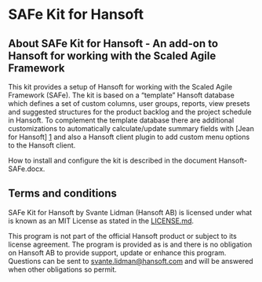 SAFe Kit for Hansoft
====================

About SAFe Kit for Hansoft - An add-on to Hansoft for working with the Scaled Agile Framework
---------------------------------------------------------------------------------------------
This kit provides a setup of Hansoft for working with the Scaled Agile Framework  (SAFe).
The kit is based on a “template” Hansoft database which defines a set of custom columns,
user groups, reports, view presets and suggested structures for the product backlog and the
project schedule in Hansoft. To complement the template database there are additional
customizations to automatically calculate/update summary fields with [Jean for Hansoft] [1]  and
also a Hansoft client plugin to add custom menu options to the Hansoft client.

How to install and configure the kit is described in the document Hansoft-SAFe.docx.

[1]: http://github.com/Hansoft/Hansoft-Jean-Jean  "Jean for Hansoft"

Terms and conditions
--------------------
SAFe Kit for Hansoft by Svante Lidman (Hansoft AB) is licensed under what is known as an MIT
License as stated in the [LICENSE.md](LICENSE.md).

This program is not part of the official Hansoft product or subject to its license agreement.
The program is provided as is and there is no obligation on Hansoft AB to provide support,
update or enhance this program. Questions can be sent to svante.lidman@hansoft.com and will
be answered when other obligations so permit.
